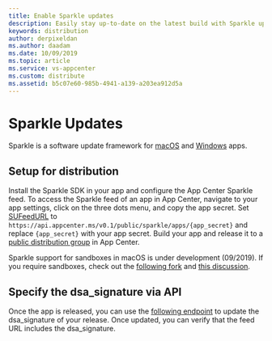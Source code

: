 ```yaml
---
title: Enable Sparkle updates
description: Easily stay up-to-date on the latest build with Sparkle update notifications.
keywords: distribution
author: derpixeldan
ms.author: daadam
ms.date: 10/09/2019
ms.topic: article
ms.service: vs-appcenter
ms.custom: distribute
ms.assetid: b5c07e60-985b-4941-a139-a203ea912d5a
---
```


# Sparkle Updates

Sparkle is a software update framework for [macOS](http://sparkle-project.org) and [Windows](https://winsparkle.org/) apps.

## Setup for distribution

Install the Sparkle SDK in your app and configure the App Center Sparkle feed. To access the Sparkle feed of an app in App Center, navigate to your app settings, click on the three dots menu, and copy the app secret. Set [SUFeedURL](https://sparkle-project.org/documentation/customization/) to `https://api.appcenter.ms/v0.1/public/sparkle/apps/{app_secret}` and replace `{app_secret}` with your app secret. Build your app and release it to a [public distribution group](~/distribution/groups.md#public-distribution-groups) in App Center.

Sparkle support for sandboxes in macOS is under development (09/2019). If you require sandboxes, check out the [following fork](https://github.com/tumult/Sparkle) and [this discussion](https://github.com/andymatuschak/Sparkle/pull/165).

## Specify the dsa_signature via API

Once the app is released, you can use the [following endpoint](https://openapi.appcenter.ms/#/distribute/releases_update) to update the dsa_signature of your release. Once updated, you can verify that the feed URL includes the dsa_signature.